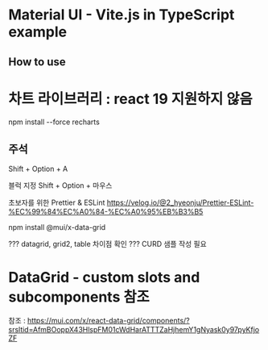 # Material UI - Vite.js in TypeScript example

## How to use


# 차트 라이브러리 : react 19 지원하지 않음 
npm install --force recharts


## 주석
Shift + Option + A

블럭 지정
Shift + Option + 마우스


초보자를 위한 Prettier & ESLint 
https://velog.io/@2_hyeonju/Prettier-ESLint-%EC%99%84%EC%A0%84-%EC%A0%95%EB%B3%B5



npm install @mui/x-data-grid


??? datagrid, grid2, table 차이점 확인
??? CURD 샘플 작성 필요 

# DataGrid - custom slots and subcomponents 참조
참조 : https://mui.com/x/react-data-grid/components/?srsltid=AfmBOoppX43HlspFM01cWdHarATTTZaHjhemY1gNyask0y97pyKfjoZF

